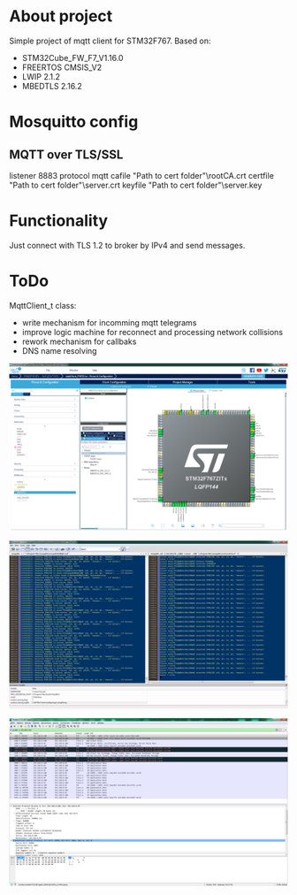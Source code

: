 # About project

Simple project of mqtt client for STM32F767. 
Based on:
- STM32Cube_FW_F7_V1.16.0
- FREERTOS CMSIS_V2 
- LWIP 2.1.2 
- MBEDTLS 2.16.2

# Mosquitto config

## MQTT over TLS/SSL

listener 8883
protocol mqtt
cafile "Path to cert folder"\rootCA.crt
certfile "Path to cert folder"\server.crt
keyfile "Path to cert folder"\server.key 

# Functionality

Just connect with TLS 1.2 to broker by IPv4 and send messages.

# ToDo
MqttClient_t class:
 - write mechanism for incomming mqtt telegrams
 - improve logic machine for reconnect and processing network collisions
 - rework mechanism for callbaks
 - DNS name resolving
 
 
 ![Pin Functions](Doc/cube.png)
 
 ![Console output](Doc/mosquitto.png)
 
 ![Wireshark output](Doc/wireshark.png)